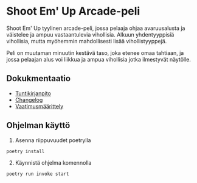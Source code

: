 # Shoot Em' Up Arcade-peli

Shoot Em' Up tyylinen arcade-peli, jossa pelaaja ohjaa avaruusalusta ja väistelee ja ampuu vastaantulevia vihollisia.
Alkuun yhdentyyppisiä vihollisia, mutta myöhemmin mahdollisesti lisää vihollistyyppejä.

Peli on muutaman minuutin kestävä taso, joka etenee omaa tahtiaan, ja jossa pelaajan alus voi liikkua ja ampua vihollisia jotka ilmestyvät näytölle.


## Dokukmentaatio

- [Tuntikirjanpito](https://github.com/tkhnhy/ot-harjoitustyo/blob/main/dokumentaatio/tyoaikakirjanpito.md)
- [Changelog](https://github.com/tkhnhy/ot-harjoitustyo/blob/main/dokumentaatio/changelog.md)
- [Vaatimusmäärittely](https://github.com/tkhnhy/ot-harjoitustyo/blob/main/dokumentaatio/vaatimusmaarittely.md)

## Ohjelman käyttö

1. Asenna riippuvuudet poetrylla

```sh
poetry install
```

2. Käynnistä ohjelma komennolla 
```sh
poetry run invoke start
```